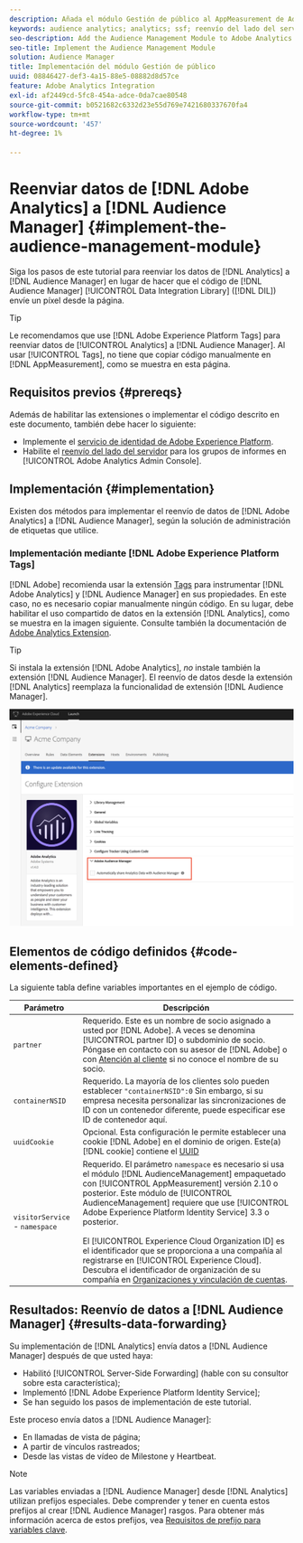 ```yaml
---
description: Añada el módulo Gestión de público al AppMeasurement de Adobe Analytics para reenviar datos de Analytics al Audience Manager en lugar de hacer que el código de Data Integration Library del Audience Manager (DIL) envíe un píxel desde la página.
keywords: audience analytics; analytics; ssf; reenvío del lado del servidor
seo-description: Add the Audience Management Module to Adobe Analytics AppMeasurement to forward Analytics data to Audience Manager instead of having the Audience Manager Data Integration Library (DIL) code send a pixel from the page.
seo-title: Implement the Audience Management Module
solution: Audience Manager
title: Implementación del módulo Gestión de público
uuid: 08846427-def3-4a15-88e5-08882d8d57ce
feature: Adobe Analytics Integration
exl-id: af2449cd-5fc8-454a-adce-0da7cae80548
source-git-commit: b0521682c6332d23e55d769e7421680337670fa4
workflow-type: tm+mt
source-wordcount: '457'
ht-degree: 1%

---
```


# Reenviar datos de [!DNL Adobe Analytics] a [!DNL Audience Manager] {#implement-the-audience-management-module}

Siga los pasos de este tutorial para reenviar los datos de [!DNL Analytics] a [!DNL Audience Manager] en lugar de hacer que el código de [!DNL Audience Manager] [!UICONTROL Data Integration Library] ([!DNL DIL]) envíe un píxel desde la página.

>[!TIP]
>
>Le recomendamos que use [!DNL Adobe Experience Platform Tags] para reenviar datos de [!UICONTROL Analytics] a [!DNL Audience Manager]. Al usar [!UICONTROL Tags], no tiene que copiar código manualmente en [!DNL AppMeasurement], como se muestra en esta página.

## Requisitos previos {#prereqs}

Además de habilitar las extensiones o implementar el código descrito en este documento, también debe hacer lo siguiente:

* Implemente el [servicio de identidad de Adobe Experience Platform](https://experienceleague.adobe.com/docs/id-service/using/home.html).
* Habilite el [reenvío del lado del servidor](https://experienceleague.adobe.com/docs/analytics/admin/admin-tools/server-side-forwarding/ssf.html) para los grupos de informes en [!UICONTROL Adobe Analytics Admin Console].

## Implementación {#implementation}

Existen dos métodos para implementar el reenvío de datos de [!DNL Adobe Analytics] a [!DNL Audience Manager], según la solución de administración de etiquetas que utilice.

### Implementación mediante [!DNL Adobe Experience Platform Tags]

[!DNL Adobe] recomienda usar la extensión [Tags](https://experienceleague.adobe.com/docs/experience-platform/tags/home.html?lang=en) para instrumentar [!DNL Adobe Analytics] y [!DNL Audience Manager] en sus propiedades. En este caso, no es necesario copiar manualmente ningún código. En su lugar, debe habilitar el uso compartido de datos en la extensión [!DNL Analytics], como se muestra en la imagen siguiente. Consulte también la documentación de [Adobe Analytics Extension](https://experienceleague.adobe.com/docs/experience-platform/tags/extensions/adobe/analytics/overview.html#adobe-audience-manager).

>[!TIP]
>
>Si instala la extensión [!DNL Adobe Analytics], *no* instale también la extensión [!DNL Audience Manager]. El reenvío de datos desde la extensión [!DNL Analytics] reemplaza la funcionalidad de extensión [!DNL Audience Manager].

![Cómo habilitar el uso compartido de datos desde la extensión de Adobe Analytics al Audience Manager](/help/using/integration/assets/analytics-to-aam.png)

## Elementos de código definidos {#code-elements-defined}

La siguiente tabla define variables importantes en el ejemplo de código.

| Parámetro | Descripción |
|--- |--- |
| `partner` | Requerido. Este es un nombre de socio asignado a usted por [!DNL Adobe]. A veces se denomina [!UICONTROL partner ID] o subdominio de socio.  Póngase en contacto con su asesor de [!DNL Adobe] o con [Atención al cliente](https://helpx.adobe.com/es/marketing-cloud/contact-support.html) si no conoce el nombre de su socio. |
| `containerNSID` | Requerido. La mayoría de los clientes solo pueden establecer `"containerNSID":0` Sin embargo, si su empresa necesita personalizar las sincronizaciones de ID con un contenedor diferente, puede especificar ese ID de contenedor aquí. |
| `uuidCookie` | Opcional. Esta configuración le permite establecer una cookie [!DNL Adobe] en el dominio de origen. Este(a) [!DNL cookie] contiene el [UUID](../../reference/ids-in-aam.md) |
| `visitorService` - `namespace` | Requerido. El parámetro `namespace` es necesario si usa el módulo [!DNL AudienceManagement] empaquetado con [!UICONTROL AppMeasurement] versión 2.10 o posterior. Este módulo de [!UICONTROL AudienceManagement] requiere que use [!UICONTROL Adobe Experience Platform Identity Service] 3.3 o posterior. <br><br>El [!UICONTROL Experience Cloud Organization ID] es el identificador que se proporciona a una compañía al registrarse en [!UICONTROL Experience Cloud]. Descubra el identificador de organización de su compañía en [Organizaciones y vinculación de cuentas](https://experienceleague.adobe.com/docs/core-services/interface/manage-users-and-products/organizations.html). |

## Resultados: Reenvío de datos a [!DNL Audience Manager] {#results-data-forwarding}

Su implementación de [!DNL Analytics] envía datos a [!DNL Audience Manager] después de que usted haya:

* Habilitó [!UICONTROL Server-Side Forwarding] (hable con su consultor sobre esta característica);
* Implementó [!DNL Adobe Experience Platform Identity Service];
* Se han seguido los pasos de implementación de este tutorial.

Este proceso envía datos a [!DNL Audience Manager]:

* En llamadas de vista de página;
* A partir de vínculos rastreados;
* Desde las vistas de vídeo de Milestone y Heartbeat.

>[!NOTE]
>
>Las variables enviadas a [!DNL Audience Manager] desde [!DNL Analytics] utilizan prefijos especiales. Debe comprender y tener en cuenta estos prefijos al crear [!DNL Audience Manager] rasgos. Para obtener más información acerca de estos prefijos, vea [Requisitos de prefijo para variables clave](../../features/traits/trait-variable-prefixes.md).
